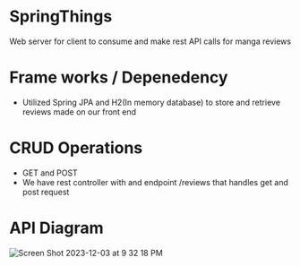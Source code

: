 # SpringThings
Web server for client to consume and make rest API calls for manga reviews 

# Frame works / Depenedency 
- Utilized Spring JPA and H2(In memory database) to store and retrieve reviews made on our front end

# CRUD Operations
- GET and POST 
- We have rest controller with and endpoint /reviews that handles get and post request

# API Diagram
  
![Screen Shot 2023-12-03 at 9 32 18 PM](https://github.com/Norikaz/SpringThings/assets/53831591/97a37f70-46b5-489b-b301-4393a729bb14)

